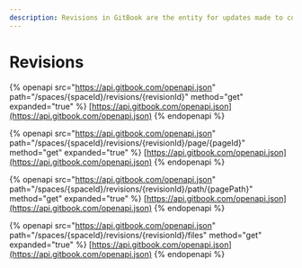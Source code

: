```yaml
---
description: Revisions in GitBook are the entity for updates made to content.
---
```


# Revisions

{% openapi src="https://api.gitbook.com/openapi.json" path="/spaces/{spaceId}/revisions/{revisionId}" method="get" expanded="true" %}
[https://api.gitbook.com/openapi.json](https://api.gitbook.com/openapi.json)
{% endopenapi %}

{% openapi src="https://api.gitbook.com/openapi.json" path="/spaces/{spaceId}/revisions/{revisionId}/page/{pageId}" method="get" expanded="true" %}
[https://api.gitbook.com/openapi.json](https://api.gitbook.com/openapi.json)
{% endopenapi %}

{% openapi src="https://api.gitbook.com/openapi.json" path="/spaces/{spaceId}/revisions/{revisionId}/path/{pagePath}" method="get" expanded="true" %}
[https://api.gitbook.com/openapi.json](https://api.gitbook.com/openapi.json)
{% endopenapi %}

{% openapi src="https://api.gitbook.com/openapi.json" path="/spaces/{spaceId}/revisions/{revisionId}/files" method="get" expanded="true" %}
[https://api.gitbook.com/openapi.json](https://api.gitbook.com/openapi.json)
{% endopenapi %}
